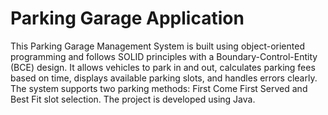 # Parking Garage Application
This Parking Garage Management System is built using object-oriented programming and follows SOLID principles with a Boundary-Control-Entity (BCE) design.
It allows vehicles to park in and out, calculates parking fees based on time, displays available parking slots, and handles errors clearly. 
The system supports two parking methods: First Come First Served and Best Fit slot selection.
The project is developed using Java.
